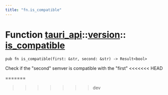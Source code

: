```yaml
---
title: "fn.is_compatible"
---
```


# Function [tauri_api](/docs/api/rust/tauri_api/../index.html)::​[version](/docs/api/rust/tauri_api/index.html)::​[is_compatible](/docs/api/rust/tauri_api/)

    pub fn is_compatible(first: &str, second: &str) -> Result<bool>

Check if the "second" semver is compatible with the "first"
<<<<<<< HEAD
      
=======
>>>>>>> dev
